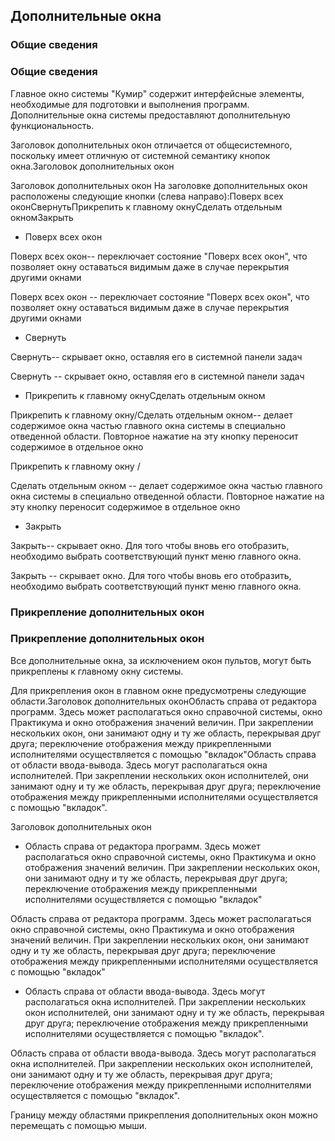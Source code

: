 ## Дополнительные окна

### Общие сведения

### Общие сведения

Главное окно системы "Кумир" содержит интерфейсные элементы, необходимые для
            подготовки и выполнения программ.
            Дополнительные окна системы предоставляют дополнительную функциональность.

Заголовок дополнительных окон отличается от общесистемного, поскольку имеет отличную от системной
            семантику кнопок окна.Заголовок дополнительных окон

Заголовок дополнительных окон
На заголовке дополнительных окон расположены следующие кнопки (слева направо):Поверх всех оконСвернутьПрикрепить к главному окнуСделать отдельным окномЗакрыть

- Поверх всех окон

Поверх всех окон-- переключает состояние "Поверх всех окон", что позволяет окну оставаться видимым
                    даже в случае перекрытия другими окнами

Поверх всех окон
-- переключает состояние "Поверх всех окон", что позволяет окну оставаться видимым
                    даже в случае перекрытия другими окнами

- Свернуть

Свернуть-- скрывает окно, оставляя его в системной панели задач

Свернуть
-- скрывает окно, оставляя его в системной панели задач

- Прикрепить к главному окнуСделать отдельным окном

Прикрепить к главному окну/Сделать отдельным окном-- делает содержимое окна частью главного окна системы в специально отведенной области.
                    Повторное нажатие на эту кнопку переносит содержимое в отдельное окно

Прикрепить к главному окну
/

Сделать отдельным окном
-- делает содержимое окна частью главного окна системы в специально отведенной области.
                    Повторное нажатие на эту кнопку переносит содержимое в отдельное окно

- Закрыть

Закрыть-- скрывает окно. Для того чтобы вновь его отобразить, необходимо выбрать соответствующий
                    пункт меню главного окна.

Закрыть
-- скрывает окно. Для того чтобы вновь его отобразить, необходимо выбрать соответствующий
                    пункт меню главного окна.

### Прикрепление дополнительных окон

### Прикрепление дополнительных окон

Все дополнительные окна, за исключением окон пультов, могут быть прикреплены к главному окну системы.

Для прикрепления окон в главном окне предусмотрены следующие области.Заголовок дополнительных оконОбласть справа от редактора программ. Здесь может располагаться окно справочной системы, окно
                    Практикума и окно отображения значений величин. При закреплении
                    нескольких окон, они занимают одну и ту же область, перекрывая друг друга; переключение
                    отображения между прикрепленными исполнителями осуществляется с помощью "вкладок"Область справа от области ввода-вывода. Здесь могут располагаться окна исполнителей. При закреплении
                    нескольких окон исполнителей, они занимают одну и ту же область, перекрывая друг друга; переключение
                    отображения между прикрепленными исполнителями осуществляется с помощью "вкладок".

Заголовок дополнительных окон
- Область справа от редактора программ. Здесь может располагаться окно справочной системы, окно
                    Практикума и окно отображения значений величин. При закреплении
                    нескольких окон, они занимают одну и ту же область, перекрывая друг друга; переключение
                    отображения между прикрепленными исполнителями осуществляется с помощью "вкладок"

Область справа от редактора программ. Здесь может располагаться окно справочной системы, окно
                    Практикума и окно отображения значений величин. При закреплении
                    нескольких окон, они занимают одну и ту же область, перекрывая друг друга; переключение
                    отображения между прикрепленными исполнителями осуществляется с помощью "вкладок"

- Область справа от области ввода-вывода. Здесь могут располагаться окна исполнителей. При закреплении
                    нескольких окон исполнителей, они занимают одну и ту же область, перекрывая друг друга; переключение
                    отображения между прикрепленными исполнителями осуществляется с помощью "вкладок".

Область справа от области ввода-вывода. Здесь могут располагаться окна исполнителей. При закреплении
                    нескольких окон исполнителей, они занимают одну и ту же область, перекрывая друг друга; переключение
                    отображения между прикрепленными исполнителями осуществляется с помощью "вкладок".

Границу между областями прикрепления дополнительных окон можно перемещать с помощью мыши.